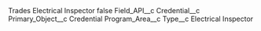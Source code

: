 <?xml version="1.0" encoding="UTF-8"?>
<CustomMetadata xmlns="http://soap.sforce.com/2006/04/metadata" xmlns:xsi="http://www.w3.org/2001/XMLSchema-instance" xmlns:xsd="http://www.w3.org/2001/XMLSchema">
    <label>Trades Electrical Inspector</label>
    <protected>false</protected>
    <values>
        <field>Field_API__c</field>
        <value xsi:type="xsd:string">Credential__c</value>
    </values>
    <values>
        <field>Primary_Object__c</field>
        <value xsi:type="xsd:string">Credential</value>
    </values>
    <values>
        <field>Program_Area__c</field>
        <value xsi:nil="true"/>
    </values>
    <values>
        <field>Type__c</field>
        <value xsi:type="xsd:string">Electrical Inspector</value>
    </values>
</CustomMetadata>

